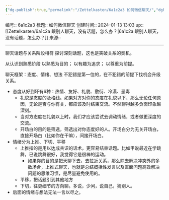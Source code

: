 ```yaml
---
{"dg-publish":true,"permalink":"/Zettelkasten/6a1c2a3 如何微信聊天/","dgPassFrontmatter":true}
---
```


编号:: 6a1c2a3
标题:: 如何微信聊天
创建时间:: 2024-01-13 13:03
up:: [[Zettelkasten/6a1c2a 跟别人聊天，没有话题，怎么办？\|6a1c2a 跟别人聊天，没有话题，怎么办？]]
来源:: 

---
聊天话题与关系阶段相符
探讨深刻话题，这也是突破关系的契机。

从认识到熟悉阶段
以熟悉为目的；
以有趣为追求；
以尊重为前提。

聊天框架：态度、情绪、想法
不犯错是第一位的，在不犯错的前提下找机会升级关系。
- 态度从好到坏有6种：热情、友好、礼貌、敷衍、冷漠、恶毒
	- 礼貌是态度的及格线。如果对方对你的态度在礼貌以下，那么无论任何原因，无论是否与你有关，都应该及时结束交流。不然聊得越多负面印象越深刻。
	- 当对方态度在礼貌以上时，我们才应该尝试去调动情绪，或者做更深度的交流。
	- 开场白的目的是筛选，筛选出对你态度好的人。开场白分为无关开场白，直接开场白（比如你在干嘛），间接开场白。
- 情绪分为上推、下切、平移
	- 上推指的是用以达成共识的话术，更容易结束话题。比如甲说最近在学跳舞，已说跳舞很好，我觉得它是很棒的运动。
		- 如果你的目的是把天聊下去，去拉近关系，那么除去解决冲突外的多数场合，上推式聊天，也就是总结概括性发言以及直面问题高效解决问题的思维习惯，是尽量避免使用的。
	- 平移，把话题引到其他地方
	- 下切，往更细节的方向聊。多说，少问，说自己，猜别人。
- 后面的情绪与想法无法一言以尽之。